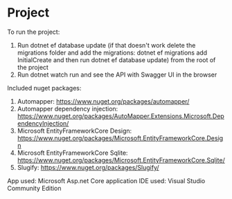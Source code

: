 # Project

To run the project:

1. Run dotnet ef database update (if that doesn't work delete the migrations folder and add the migrations: dotnet ef migrations add InitialCreate and then run dotnet ef database update) from the root of the project
2. Run dotnet watch run and see the API with Swagger UI in the browser

Included nuget packages:
1. Automapper: https://www.nuget.org/packages/automapper/
2. Automapper dependency injection: https://www.nuget.org/packages/AutoMapper.Extensions.Microsoft.DependencyInjection/
3. Microsoft EntityFrameworkCore Design: https://www.nuget.org/packages/Microsoft.EntityFrameworkCore.Design
4. Microsoft EntityFrameworkCore Sqlite: https://www.nuget.org/packages/Microsoft.EntityFrameworkCore.Sqlite/
5. Slugify: https://www.nuget.org/packages/Slugify/

App used: Microsoft Asp.net Core application
IDE used: Visual Studio Community Edition
